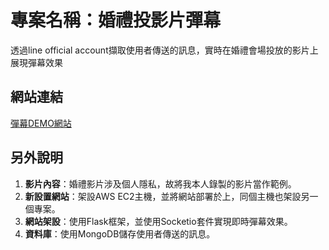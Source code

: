 # 專案名稱：婚禮投影片彈幕

透過line official account擷取使用者傳送的訊息，實時在婚禮會場投放的影片上展現彈幕效果 

## 網站連結
[彈幕DEMO網站](https://danmuku.mingbuff.online/)


## 另外說明
1. **影片內容**：婚禮影片涉及個人隱私，故將我本人錄製的影片當作範例。
2. **新設置網站**：架設AWS EC2主機，並將網站部署於上，同個主機也架設另一個專案。
3. **網站架設**：使用Flask框架，並使用Socketio套件實現即時彈幕效果。
4. **資料庫**：使用MongoDB儲存使用者傳送的訊息。


